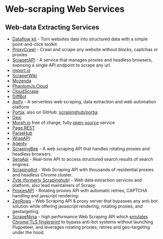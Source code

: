 # Web-scraping Web Services

## Web-data Extracting Services

  * [Dataflow kit](https://dataflowkit.com) - Turn websites data into structured data with a simple point-and-click toolkit
  * [ProxyCrawl](https://proxycrawl.com) - Crawl and scrape any website without blocks, captchas or proxies
  * [ScraperAPI](https://www.scraperapi.com) - A service that manages proxies
    and headless browsers, exposing a single API endpoint to scrape any url.
  * [import.io](https://import.io/)
  * [ScraperWiki](https://scraperwiki.com/about)
  * [Mozenda](https://www.mozenda.com/)
  * [PhantomJs.Cloud](https://phantomjscloud.com/)
  * [CloudScrape](http://cloudscrape.com/)
  * [DiffBot](http://www.diffbot.com/)
  * [Apify](https://www.apify.com/) - A serverless web scraping, data extraction and web automation platform
  * [Portia](http://scrapinghub.com/portia/); also on GitHub: [scrapinghub/portia](https://github.com/scrapinghub/portia)
  * [Dexi](https://dexi.io)
  * [Morph.io](https://morph.io) free of charge, fully [open-source](https://github.com/openaustralia/morph) service
  * [Page.REST](https://page.rest/)
  * [ParseHub](https://www.parsehub.com/)
  * [WrapAPI](https://wrapapi.com/)
  * [Agenty](https://www.agenty.com/)
  * [ScrapingBee](https://www.scrapingbee.com/) - A web scraping API that handles rotating proxies and headless browsers.
  * [SerpApi](https://serpapi.com/) - Real-time API to access structured search results of search engines.
  * [ScrapingAnt](https://scrapingant.com/) - Web Scraping API with thousands of residential proxies and headless Chrome cluster.
  * [Zyte (formerly Scrapinghub)](https://www.zyte.com/) - Web data extraction services and platform, also lead maintainers of Scrapy.
  * [ProxiesAPI](https://proxiesapi.com/) - Rotating proxies API with automatic retries, CAPTCHA handling and javacript rendering.
  * [ZenRows](https://www.zenrows.com/) - Web Scraping API & proxy server that bypasses any anti-bot solution while offering javascript rendering, rotating proxies, and geotargeting.
  * [ScrapeNinja](https://scrapeninja.net/) - high performance Web Scraping API which [emulates Chrome TLS fingerprint](https://pixeljets.com/blog/scrape-ninja-bypassing-cloudflare-403-code-1020-errors/) to bypass anti-bot systems without launching Puppeteer, and leverages rotating proxies, retries and geo-targeting under the hood.

